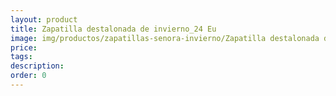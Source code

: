 ```yaml
---
layout: product
title: Zapatilla destalonada de invierno_24 Eu
image: img/productos/zapatillas-senora-invierno/Zapatilla destalonada de invierno_24 Eu.webp
price: 
tags: 
description: 
order: 0
---
```

